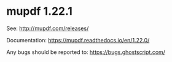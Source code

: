 # mupdf 1.22.1

See:
http://mupdf.com/releases/

Documentation:
https://mupdf.readthedocs.io/en/1.22.0/

Any bugs should be reported to:
https://bugs.ghostscript.com/
